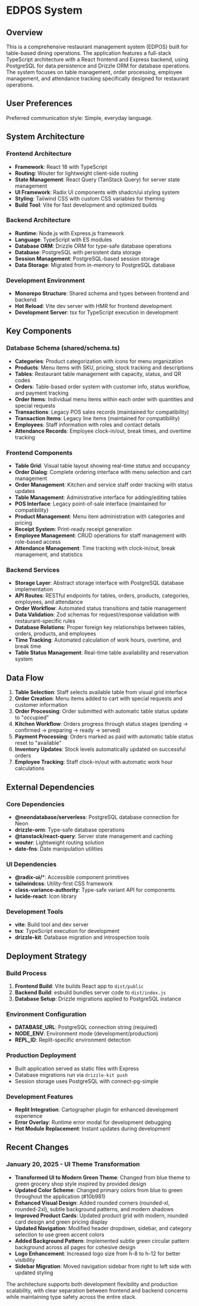 # EDPOS System

## Overview

This is a comprehensive restaurant management system (EDPOS) built for table-based dining operations. The application features a full-stack TypeScript architecture with a React frontend and Express backend, using PostgreSQL for data persistence and Drizzle ORM for database operations. The system focuses on table management, order processing, employee management, and attendance tracking specifically designed for restaurant operations.

## User Preferences

Preferred communication style: Simple, everyday language.

## System Architecture

### Frontend Architecture
- **Framework**: React 18 with TypeScript
- **Routing**: Wouter for lightweight client-side routing
- **State Management**: React Query (TanStack Query) for server state management
- **UI Framework**: Radix UI components with shadcn/ui styling system
- **Styling**: Tailwind CSS with custom CSS variables for theming
- **Build Tool**: Vite for fast development and optimized builds

### Backend Architecture
- **Runtime**: Node.js with Express.js framework
- **Language**: TypeScript with ES modules
- **Database ORM**: Drizzle ORM for type-safe database operations
- **Database**: PostgreSQL with persistent data storage
- **Session Management**: PostgreSQL-based session storage
- **Data Storage**: Migrated from in-memory to PostgreSQL database

### Development Environment
- **Monorepo Structure**: Shared schema and types between frontend and backend
- **Hot Reload**: Vite dev server with HMR for frontend development
- **Development Server**: tsx for TypeScript execution in development

## Key Components

### Database Schema (shared/schema.ts)
- **Categories**: Product categorization with icons for menu organization
- **Products**: Menu items with SKU, pricing, stock tracking and descriptions
- **Tables**: Restaurant table management with capacity, status, and QR codes
- **Orders**: Table-based order system with customer info, status workflow, and payment tracking
- **Order Items**: Individual menu items within each order with quantities and special requests
- **Transactions**: Legacy POS sales records (maintained for compatibility)
- **Transaction Items**: Legacy line items (maintained for compatibility)
- **Employees**: Staff information with roles and contact details
- **Attendance Records**: Employee clock-in/out, break times, and overtime tracking

### Frontend Components
- **Table Grid**: Visual table layout showing real-time status and occupancy
- **Order Dialog**: Complete ordering interface with menu selection and cart management
- **Order Management**: Kitchen and service staff order tracking with status updates
- **Table Management**: Administrative interface for adding/editing tables
- **POS Interface**: Legacy point-of-sale interface (maintained for compatibility)
- **Product Management**: Menu item administration with categories and pricing
- **Receipt System**: Print-ready receipt generation
- **Employee Management**: CRUD operations for staff management with role-based access
- **Attendance Management**: Time tracking with clock-in/out, break management, and statistics

### Backend Services
- **Storage Layer**: Abstract storage interface with PostgreSQL database implementation
- **API Routes**: RESTful endpoints for tables, orders, products, categories, employees, and attendance
- **Order Workflow**: Automated status transitions and table management
- **Data Validation**: Zod schemas for request/response validation with restaurant-specific rules
- **Database Relations**: Proper foreign key relationships between tables, orders, products, and employees
- **Time Tracking**: Automated calculation of work hours, overtime, and break time
- **Table Status Management**: Real-time table availability and reservation system

## Data Flow

1. **Table Selection**: Staff selects available table from visual grid interface
2. **Order Creation**: Menu items added to cart with special requests and customer information
3. **Order Processing**: Order submitted with automatic table status update to "occupied"
4. **Kitchen Workflow**: Orders progress through status stages (pending → confirmed → preparing → ready → served)
5. **Payment Processing**: Orders marked as paid with automatic table status reset to "available"
6. **Inventory Updates**: Stock levels automatically updated on successful orders
7. **Employee Tracking**: Staff clock-in/out with automatic work hour calculations

## External Dependencies

### Core Dependencies
- **@neondatabase/serverless**: PostgreSQL database connection for Neon
- **drizzle-orm**: Type-safe database operations
- **@tanstack/react-query**: Server state management and caching
- **wouter**: Lightweight routing solution
- **date-fns**: Date manipulation utilities

### UI Dependencies
- **@radix-ui/***: Accessible component primitives
- **tailwindcss**: Utility-first CSS framework
- **class-variance-authority**: Type-safe variant API for components
- **lucide-react**: Icon library

### Development Tools
- **vite**: Build tool and dev server
- **tsx**: TypeScript execution for development
- **drizzle-kit**: Database migration and introspection tools

## Deployment Strategy

### Build Process
1. **Frontend Build**: Vite builds React app to `dist/public`
2. **Backend Build**: esbuild bundles server code to `dist/index.js`
3. **Database Setup**: Drizzle migrations applied to PostgreSQL instance

### Environment Configuration
- **DATABASE_URL**: PostgreSQL connection string (required)
- **NODE_ENV**: Environment mode (development/production)
- **REPL_ID**: Replit-specific environment detection

### Production Deployment
- Built application served as static files with Express
- Database migrations run via `drizzle-kit push`
- Session storage uses PostgreSQL with connect-pg-simple

### Development Features
- **Replit Integration**: Cartographer plugin for enhanced development experience
- **Error Overlay**: Runtime error modal for development debugging
- **Hot Module Replacement**: Instant updates during development

## Recent Changes

### January 20, 2025 - UI Theme Transformation
- **Transformed UI to Modern Green Theme**: Changed from blue theme to green grocery shop style inspired by provided design
- **Updated Color Scheme**: Changed primary colors from blue to green throughout the application (#10b981)
- **Enhanced Visual Design**: Added rounded corners (rounded-xl, rounded-2xl), subtle background patterns, and modern shadows
- **Improved Product Cards**: Updated product grid with modern, rounded card design and green pricing display
- **Updated Navigation**: Modified header dropdown, sidebar, and category selection to use green accent colors
- **Added Background Pattern**: Implemented subtle green circular pattern background across all pages for cohesive design
- **Logo Enhancement**: Increased logo size from h-8 to h-12 for better visibility
- **Sidebar Migration**: Moved navigation sidebar from right to left side with updated styling

The architecture supports both development flexibility and production scalability, with clear separation between frontend and backend concerns while maintaining type safety across the entire stack.